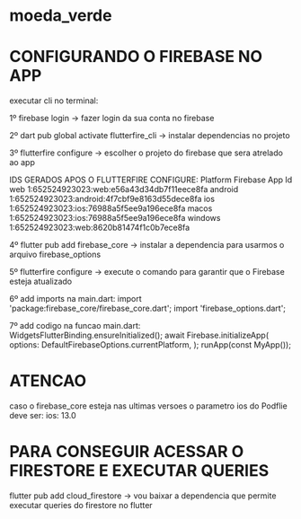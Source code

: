 # moeda_verde

# CONFIGURANDO O FIREBASE NO APP

executar cli no terminal:

1º firebase login -> fazer login da sua conta no firebase

2º dart pub global activate flutterfire_cli -> instalar dependencias no projeto

3º flutterfire configure -> escolher o projeto do firebase que sera atrelado ao app

IDS GERADOS APOS O FLUTTERFIRE CONFIGURE:
Platform  Firebase App Id
web       1:652524923023:web:e56a43d34db7f11eece8fa
android   1:652524923023:android:4f7cbf9e8163d55dece8fa
ios       1:652524923023:ios:76988a5f5ee9a196ece8fa
macos     1:652524923023:ios:76988a5f5ee9a196ece8fa
windows   1:652524923023:web:8620b81474f1c0b7ece8fa

4º flutter pub add firebase_core -> instalar a dependencia para usarmos o arquivo firebase_options

5º flutterfire configure -> execute o comando para garantir que o Firebase esteja atualizado

6º add imports na main.dart:
import 'package:firebase_core/firebase_core.dart';
import 'firebase_options.dart';

7º add codigo na funcao main.dart:
WidgetsFlutterBinding.ensureInitialized();
await Firebase.initializeApp(
  options: DefaultFirebaseOptions.currentPlatform,
);
runApp(const MyApp());


# ATENCAO

caso o firebase_core esteja nas ultimas versoes o parametro ios do Podflie deve ser:
ios: 13.0

# PARA CONSEGUIR ACESSAR O FIRESTORE E EXECUTAR QUERIES

flutter pub add cloud_firestore -> vou baixar a dependencia que permite executar queries do firestore no flutter